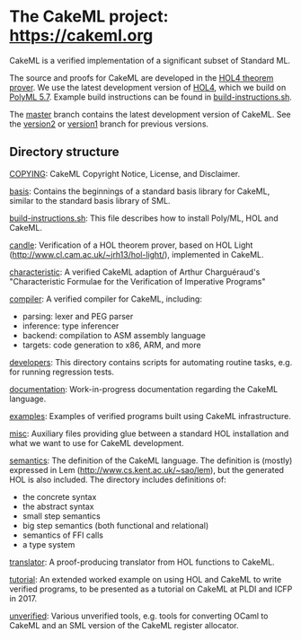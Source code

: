 The CakeML project: https://cakeml.org
======================================

CakeML is a verified implementation of a significant subset of
Standard ML.

The source and proofs for CakeML are developed in the [HOL4 theorem
prover](http://hol-theorem-prover.org).  We use the latest development
version of [HOL4](https://github.com/HOL-Theorem-Prover/HOL), which we
build on [PolyML 5.7](http://www.polyml.org).
Example build instructions can be found in
[build-instructions.sh](build-instructions.sh).

The [master](../../tree/master) branch contains the latest development
version of CakeML. See the [version2](../../tree/version2) or
[version1](../../tree/version1) branch for previous versions.

Directory structure
-------------------

[COPYING](COPYING):
CakeML Copyright Notice, License, and Disclaimer.

[basis](basis):
Contains the beginnings of a standard basis library for CakeML,
similar to the standard basis library of SML.

[build-instructions.sh](build-instructions.sh):
This file describes how to install Poly/ML, HOL and CakeML.

[candle](candle):
Verification of a HOL theorem prover, based on HOL Light
(http://www.cl.cam.ac.uk/~jrh13/hol-light/), implemented in CakeML.

[characteristic](characteristic):
A verified CakeML adaption of Arthur Charguéraud's "Characteristic
Formulae for the Verification of Imperative Programs"

[compiler](compiler):
A verified compiler for CakeML, including:
 - parsing: lexer and PEG parser
 - inference: type inferencer
 - backend: compilation to ASM assembly language
 - targets: code generation to x86, ARM, and more

[developers](developers):
This directory contains scripts for automating routine tasks, e.g. for
running regression tests.

[documentation](documentation):
Work-in-progress documentation regarding the CakeML language.

[examples](examples):
Examples of verified programs built using CakeML infrastructure.

[misc](misc):
Auxiliary files providing glue between a standard HOL installation
and what we want to use for CakeML development.

[semantics](semantics):
The definition of the CakeML language. The definition is (mostly)
expressed in Lem (http://www.cs.kent.ac.uk/~sao/lem), but the
generated HOL is also included. The directory includes definitions of:
 - the concrete syntax
 - the abstract syntax
 - small step semantics
 - big step semantics (both functional and relational)
 - semantics of FFI calls
 - a type system

[translator](translator):
A proof-producing translator from HOL functions to CakeML.

[tutorial](tutorial):
An extended worked example on using HOL and CakeML to write verified programs,
to be presented as a tutorial on CakeML at PLDI and ICFP in 2017.

[unverified](unverified):
Various unverified tools, e.g. tools for converting OCaml to CakeML
and an SML version of the CakeML register allocator.
